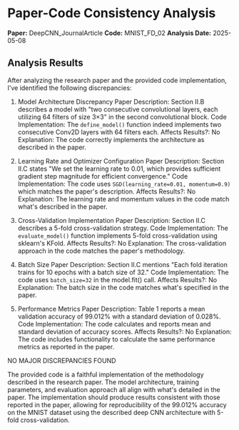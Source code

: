 # Paper-Code Consistency Analysis

**Paper:** DeepCNN_JournalArticle
**Code:** MNIST_FD_02
**Analysis Date:** 2025-05-08

## Analysis Results

After analyzing the research paper and the provided code implementation, I've identified the following discrepancies:

1. Model Architecture Discrepancy
   Paper Description: Section II.B describes a model with "two consecutive convolutional layers, each utilizing 64 filters of size 3×3" in the second convolutional block.
   Code Implementation: The `define_model()` function indeed implements two consecutive Conv2D layers with 64 filters each.
   Affects Results?: No
   Explanation: The code correctly implements the architecture as described in the paper.

2. Learning Rate and Optimizer Configuration
   Paper Description: Section II.C states "We set the learning rate to 0.01, which provides sufficient gradient step magnitude for efficient convergence."
   Code Implementation: The code uses `SGD(learning_rate=0.01, momentum=0.9)` which matches the paper's description.
   Affects Results?: No
   Explanation: The learning rate and momentum values in the code match what's described in the paper.

3. Cross-Validation Implementation
   Paper Description: Section II.C describes a 5-fold cross-validation strategy.
   Code Implementation: The `evaluate_model()` function implements 5-fold cross-validation using sklearn's KFold.
   Affects Results?: No
   Explanation: The cross-validation approach in the code matches the paper's methodology.

4. Batch Size
   Paper Description: Section II.C mentions "Each fold iteration trains for 10 epochs with a batch size of 32."
   Code Implementation: The code uses `batch_size=32` in the model.fit() call.
   Affects Results?: No
   Explanation: The batch size in the code matches what's specified in the paper.

5. Performance Metrics
   Paper Description: Table 1 reports a mean validation accuracy of 99.012% with a standard deviation of 0.028%.
   Code Implementation: The code calculates and reports mean and standard deviation of accuracy scores.
   Affects Results?: No
   Explanation: The code includes functionality to calculate the same performance metrics as reported in the paper.

NO MAJOR DISCREPANCIES FOUND

The provided code is a faithful implementation of the methodology described in the research paper. The model architecture, training parameters, and evaluation approach all align with what's detailed in the paper. The implementation should produce results consistent with those reported in the paper, allowing for reproducibility of the 99.012% accuracy on the MNIST dataset using the described deep CNN architecture with 5-fold cross-validation.